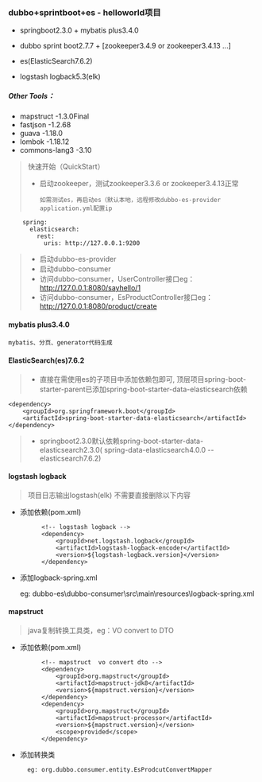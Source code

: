 ### dubbo+sprintboot+es - helloworld项目
* springboot2.3.0 + mybatis plus3.4.0

* dubbo sprint boot2.7.7 + [zookeeper3.4.9 or zookeeper3.4.13 ...]

* es(ElasticSearch7.6.2)

* logstash logback5.3(elk)

##### Other Tools：
*    mapstruct  -1.3.0Final
*    fastjson   -1.2.68
*    guava  -1.18.0
*    lombok -1.18.12
*    commons-lang3 -3.10
    
>快速开始（QuickStart）
>* 启动zookeeper，测试zookeeper3.3.6 or zookeeper3.4.13正常
>    
>       如需测试es，再启动es（默认本地，远程修改dubbo-es-provider application.yml配置ip
        spring:
          elasticsearch:
            rest:
              uris: http://127.0.0.1:9200

>* 启动dubbo-es-provider
>* 启动dubbo-consumer
>* 访问dubbo-consumer，UserController接口eg：http://127.0.0.1:8080/sayhello/1
>* 访问dubbo-consumer，EsProductController接口eg：http://127.0.0.1:8080/product/create


#### mybatis plus3.4.0
    mybatis、分页、generator代码生成


#### ElasticSearch(es)7.6.2
>* 直接在需使用es的子项目中添加依赖包即可, 
   顶层项目spring-boot-starter-parent已添加spring-boot-starter-data-elasticsearch依赖

    <dependency>
        <groupId>org.springframework.boot</groupId>
        <artifactId>spring-boot-starter-data-elasticsearch</artifactId>
    </dependency>
    
>* springboot2.3.0默认依赖spring-boot-starter-data-elasticsearch2.3.0( spring-data-elasticsearch4.0.0 -- elasticsearch7.6.2)



#### logstash logback
> 项目日志输出logstash(elk)
> 不需要直接删除以下内容

* 添加依赖(pom.xml)
            
            <!-- logstash logback -->
            <dependency>
                <groupId>net.logstash.logback</groupId>
                <artifactId>logstash-logback-encoder</artifactId>
                <version>${logstash-logback.version}</version>
            </dependency>
            
            
* 添加logback-spring.xml

    eg: dubbo-es\dubbo-consumer\src\main\resources\logback-spring.xml
    
    
#### mapstruct
> java复制转换工具类，eg：VO convert to DTO

* 添加依赖(pom.xml)
            
            <!-- mapstruct  vo convert dto -->
            <dependency>
                <groupId>org.mapstruct</groupId>
                <artifactId>mapstruct-jdk8</artifactId>
                <version>${mapstruct.version}</version>
            </dependency>
            <dependency>
                <groupId>org.mapstruct</groupId>
                <artifactId>mapstruct-processor</artifactId>
                <version>${mapstruct.version}</version>
                <scope>provided</scope>
            </dependency>
            
            
* 添加转换类

        eg: org.dubbo.consumer.entity.EsProdcutConvertMapper



